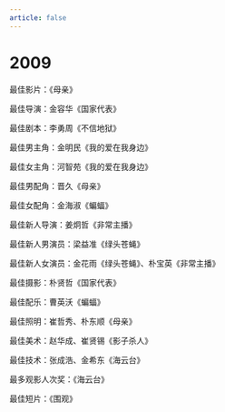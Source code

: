 ```yaml
---
article: false
---
```


# 2009

最佳影片：《母亲》

最佳导演：金容华《国家代表》

最佳剧本：李勇周《不信地狱》

最佳男主角：金明民《我的爱在我身边》

最佳女主角：河智苑《我的爱在我身边》

最佳男配角：晋久《母亲》

最佳女配角：金海淑《蝙蝠》

最佳新人导演：姜炯哲《非常主播》

最佳新人男演员：梁益准《绿头苍蝇》

最佳新人女演员：金花雨《绿头苍蝇》、朴宝英《非常主播》

最佳摄影：朴贤哲《国家代表》

最佳配乐：曹英沃《蝙蝠》

最佳照明：崔哲秀、朴东顺《母亲》

最佳美术：赵华成、崔贤锡《影子杀人》

最佳技术：张成浩、金希东《海云台》

最多观影人次奖：《海云台》

最佳短片：《围观》